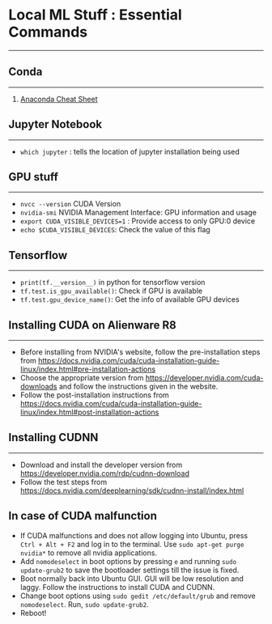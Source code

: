 # Local ML Stuff : Essential Commands
-------------------------------------


## Conda
--------

1. [Anaconda Cheat Sheet](https://docs.conda.io/projects/conda/en/4.6.0/_downloads/52a95608c49671267e40c689e0bc00ca/conda-cheatsheet.pdf)


## Jupyter Notebook
-------------------

* `which jupyter` : tells the location of jupyter installation being used


## GPU stuff
------------

*  `nvcc --version` CUDA Version
*  `nvidia-smi` NVIDIA Management Interface: GPU information and usage
*  `export CUDA_VISIBLE_DEVICES=1` : Provide access to only GPU:0 device
*  `echo $CUDA_VISIBLE_DEVICES`: Check the value of this flag

## Tensorflow
-------------
*  `print(tf.__version__)` in python for tensorflow version
*  `tf.test.is_gpu_available()`: Check if GPU is available
*  `tf.test.gpu_device_name()`: Get the info of available GPU devices

## Installing CUDA on Alienware R8
----------------------------------
* Before installing from NVIDIA's website, follow the pre-installation steps from https://docs.nvidia.com/cuda/cuda-installation-guide-linux/index.html#pre-installation-actions
* Choose the appropriate version from  https://developer.nvidia.com/cuda-downloads and follow the instructions given in the website.
* Follow the post-installation instructions from https://docs.nvidia.com/cuda/cuda-installation-guide-linux/index.html#post-installation-actions

## Installing CUDNN
-------------------
* Download and install the developer version from https://developer.nvidia.com/rdp/cudnn-download
* Follow the test steps from https://docs.nvidia.com/deeplearning/sdk/cudnn-install/index.html

## In case of CUDA malfunction
* If CUDA malfunctions and does not allow logging into Ubuntu, press `Ctrl + Alt + F2` and log in to the terminal. Use `sudo apt-get purge nvidia*` to remove all nvidia applications.
* Add `nomodeselect` in boot options by pressing `e` and running `sudo update-grub2` to save the bootloader settings till the issue is fixed.
* Boot normally back into Ubuntu GUI. GUI will be low resolution and laggy. Follow the instructions to install CUDA and CUDNN. 
* Change boot options using `sudo gedit /etc/default/grub` and remove `nomodeselect`. Run, `sudo update-grub2`.
* Reboot!
